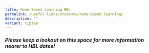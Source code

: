 ```yaml
---
title: Home Based Learning HBL
permalink: /useful-links/students/home-based-learning/
description: ""
variant: tiptap
---
```

<h3><strong><em>Please keep a lookout on this space for more information nearer to HBL dates!</em></strong></h3>
<p></p>